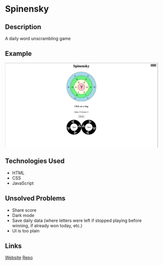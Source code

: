 # Spinensky

## Description
A daily word unscrambling game

## Example
![An image of the day zero Spinensky starting position](https://raw.githubusercontent.com/DanSinensky/spinensky/main/SpinenskyDayZeroStartingPosition.png "Spinensky Day Zero Starting Position")

## Technologies Used
- HTML
- CSS
- JavaScript

## Unsolved Problems
- Share score
- Dark mode
- Save daily data (where letters were left if stopped playing before winning, if already won today, etc.)
- UI is too plain

## Links
[Website](https://dansinensky.github.io/spinensky/)
[Repo](https://github.com/DanSinensky/spinensky)